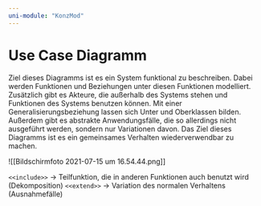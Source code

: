 ```yaml
---
uni-module: "KonzMod"
---
```


# Use Case Diagramm

Ziel dieses Diagramms ist es ein System funktional zu beschreiben. Dabei werden Funktionen und Beziehungen unter diesen Funktionen modelliert. Zusätzlich gibt es Akteure, die außerhalb des Systems stehen und Funktionen des Systems benutzen können.
Mit einer Generalisierungsbeziehung lassen sich Unter und Oberklassen bilden. Außerdem gibt es abstrakte Anwendungsfälle, die so allerdings nicht ausgeführt werden, sondern nur Variationen davon.
Das Ziel dieses Diagramms ist es ein gemeinsames Verhalten wiederverwendbar zu machen.

![[Bildschirmfoto 2021-07-15 um 16.54.44.png]]

`<<include>>` -> Teilfunktion, die in anderen Funktionen auch benutzt wird (Dekomposition)
`<<extend>>` -> Variation des normalen Verhaltens (Ausnahmefälle)
